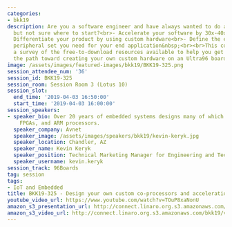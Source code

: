 ```yaml
---
categories:
- bkk19
description: Are you a software engineer and have always wanted to do any of the following,
  but not sure where to start?<br>- Accelerate your software by 30x-40x using hardware<br>-
  Differentiate your product by using custom hardware<br>- Define the exact hardware
  peripheral set you need for your end application&nbsp;<br><br>This course offer
  a survey of the free-to-download resources available to help you get started down
  the path toward creating your own custom hardware on an Ultra96 board.
image: /assets/images/featured-images/bkk19/BKK19-325.png
session_attendee_num: '36'
session_id: BKK19-325
session_room: Session Room 3 (Lotus 10)
session_slot:
  end_time: '2019-04-03 16:50:00'
  start_time: '2019-04-03 16:00:00'
session_speakers:
- speaker_bio: Over 20 years of embedded systems designs many of which are using Linux,
    FPGAs, and ARM processors.
  speaker_company: Avnet
  speaker_image: /assets/images/speakers/bkk19/kevin-keryk.jpg
  speaker_location: Chandler, AZ
  speaker_name: Kevin Keryk
  speaker_position: Technical Marketing Manager for Engineering and Technology
  speaker_username: kevin.keryk
session_track: 96Boards
tag: session
tags:
- IoT and Embedded
title: BKK19-325 - Design your own custom co-processors and acceleration hardware with Ultra96
youtube_video_url: https://www.youtube.com/watch?v=TOuP8xaNonU
amazon_s3_presentation_url: http://connect.linaro.org.s3.amazonaws.com/bkk19/presentations/bkk19-325.pdf
amazon_s3_video_url: http://connect.linaro.org.s3.amazonaws.com/bkk19/videos/bkk19-325.mp4
---
```

